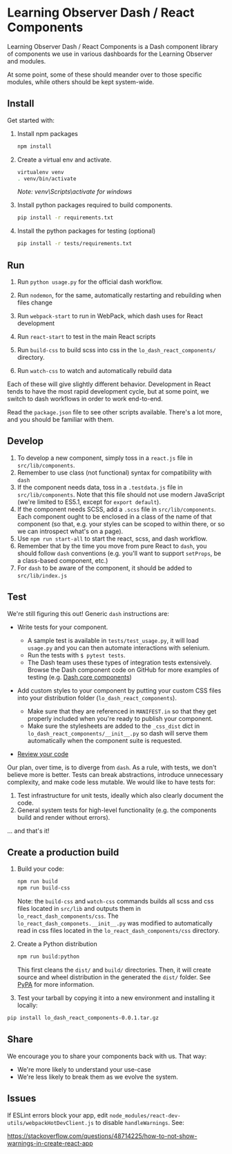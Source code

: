 # Learning Observer Dash / React Components

Learning Observer Dash / React Components is a Dash component library of components we use in various dashboards for the Learning Observer and modules.

At some point, some of these should meander over to those specific modules, while others should be kept system-wide.

## Install

Get started with:

1. Install npm packages

    ```bash
    npm install
    ```

2. Create a virtual env and activate.

    ```bash
    virtualenv venv
    . venv/bin/activate
    ```

    _Note: venv\Scripts\activate for windows_

3. Install python packages required to build components.

    ```bash
    pip install -r requirements.txt
    ```

4. Install the python packages for testing (optional)

    ```bash
    pip install -r tests/requirements.txt
    ```

## Run

1. Run `python usage.py` for the official dash workflow.

2. Run `nodemon`, for the same, automatically restarting and rebuilding when files change

3. Run `webpack-start` to run in WebPack, which dash uses for React development

4. Run `react-start` to test in the main React scripts

5. Run `build-css` to build scss into css in the `lo_dash_react_components/` directory.

6. Run `watch-css` to watch and automatically rebuild data

Each of these will give slightly different behavior. Development in React tends to have the most rapid development cycle, but at some point, we switch to dash workflows in order to work end-to-end.

Read the `package.json` file to see other scripts available. There's a lot more, and you should be familiar with them.

## Develop

1. To develop a new component, simply toss in a `react.js` file in `src/lib/components`.
2. Remember to use class (not functional) syntax for compatibility with `dash`
3. If the component needs data, toss in a `.testdata.js` file in `src/lib/components`. Note that this file should not use modern JavaScript (we're limited to ES5.1, except for `export default`).
4. If the component needs SCSS, add a `.scss` file in `src/lib/components`. Each component ought to be enclosed in a class of the name of that component (so that, e.g. your styles can be scoped to within there, or so we can introspect what's on a page).
5. Use `npm run start-all` to start the react, scss, and dash workflow.
6. Remember that by the time you move from pure React to `dash`, you should follow `dash` conventions (e.g. you'll want to support `setProps`, be a class-based component, etc.)
7. For `dash` to be aware of the component, it should be added to `src/lib/index.js`

## Test

We're still figuring this out! Generic `dash` instructions are:

- Write tests for your component.

  - A sample test is available in `tests/test_usage.py`, it will load `usage.py` and you can then automate interactions with selenium.
  - Run the tests with `$ pytest tests`.
  - The Dash team uses these types of integration tests extensively. Browse the Dash component code on GitHub for more examples of testing (e.g. [Dash core components](https://github.com/plotly/dash-core-components))

- Add custom styles to your component by putting your custom CSS files into your distribution folder (`lo_dash_react_components`).

  - Make sure that they are referenced in `MANIFEST.in` so that they get properly included when you're ready to publish your component.
  - Make sure the stylesheets are added to the `_css_dist` dict in `lo_dash_react_components/__init__.py` so dash will serve them automatically when the component suite is requested.

- [Review your code](./review_checklist.md)

Our plan, over time, is to diverge from `dash`. As a rule, with tests, we don't believe more is better. Tests can break abstractions, introduce unnecessary complexity, and make code less mutable. We would like to have tests for:

1. Test infrastructure for unit tests, ideally which also clearly document the code.
2. General system tests for high-level functionality (e.g. the components build and render without errors).

... and that's it!

## Create a production build

1. Build your code:

    ```bash
    npm run build
    npm run build-css
    ```

    Note: the `build-css` and `watch-css` commands builds all scss and css files located in `src/lib` and outputs them in `lo_react_dash_components/css`.
    The `lo_react_dash_componets.__init__.py` was modified to automatically read in css files located in the `lo_react_dash_components/css` directory.

2. Create a Python distribution

    ```bash
    npm run build:python
    ```

    This first cleans the `dist/` and `build/` directories.
    Then, it will create source and wheel distribution in the generated the `dist/` folder.
    See [PyPA](https://packaging.python.org/guides/distributing-packages-using-setuptools/#packaging-your-project)
    for more information.

3. Test your tarball by copying it into a new environment and installing it locally:

```bash
pip install lo_dash_react_components-0.0.1.tar.gz
```

## Share

We encourage you to share your components back with us. That way:

- We're more likely to understand your use-case
- We're less likely to break them as we evolve the system.

## Issues

If ESLint errors block your app, edit `node_modules/react-dev-utils/webpackHotDevClient.js` to disable `handleWarnings`. See:

https://stackoverflow.com/questions/48714225/how-to-not-show-warnings-in-create-react-app
